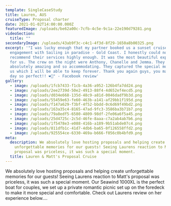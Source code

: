 ```yaml
---
template: SingleCaseStudy
title: Lauren, AUS
cruiseType: Proposal charter
date: 2021-01-02T14:00:00.000Z
featuredImage: /uploads/be62a00c-7cfb-4c5e-9c1a-22e190d79281.png
videoSection:
  title: ""
secondaryImage: /uploads/43ab9f3c-c4c1-4f3d-8f29-1650a8b00325.png
excerpt: '"I was lucky enough that my partner booked us a sunset cruise for our
  engagement with Sailing in paradise - Gold Coast. I honestly could not
  recommend their services highly enough. It was the most beautiful experience
  for us. The crew on the night were Anthony, Chanelle and Jemma. They were
  absolutely amazing and so accommodating. They captured the special moment for
  us which I will be able to keep forever. Thank you again guys, you made our
  day so perfect!! ❤️💍" - Facebook review'
gallery:
  - image: /uploads/1fcb7433-f1cb-4a36-a952-126b4fa7dd24.png
  - image: /uploads/2ee2739d-50e2-4913-88f4-4d652ef4ecd5.png
  - image: /uploads/d034e668-135d-48c9-a81d-0046dadf9b3d.png
  - image: /uploads/55459e63-fe60-463b-a141-af29bb1f195d.png
  - image: /uploads/f147a629-f3bf-4f52-bbdd-0c6d69f49bd2.png
  - image: /uploads/163a35c4-8165-47ad-9fc3-3586ba3b71b7.png
  - image: /uploads/79a8edf5-6580-4809-98df-2fe06a6f5a45.png
  - image: /uploads/25d4725c-2c5d-46fe-8aaa-c7a2ab4ab7b6.png
  - image: /uploads/1f5478e3-e088-416b-a189-9b51abde07c4.png
  - image: /uploads/811dfb1c-41d7-4db6-ba65-0f126558ffd2.png
  - image: /uploads/925554ce-6330-469a-b666-f056c0b4bfd9.png
meta:
  description: We absolutely love hosting proposals and helping create
    unforgettable memories for our guests! Seeing Laurens reaction to Matt's
    proposal was priceless, it was such a special moment.
  title: Lauren & Matt's Proposal Cruise
---
```

We absolutely love hosting proposals and helping create unforgettable memories for our guests! Seeing Laurens reaction to Matt's proposal was priceless, it was such a special moment. Our Seawind 1000XL is the perfect boat for couples, we set up a private romantic picnic set up on the foredeck to make it more special and comfortable. Check out Laurens review on her experience below....